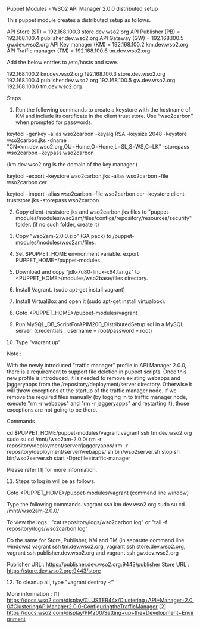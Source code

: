 Puppet Modules - WSO2 API Manager 2.0.0 distributed setup

This puppet module creates a distributed setup as follows.

API Store (ST) = 192.168.100.3	store.dev.wso2.org
API Publisher (PB) = 192.168.100.4	publisher.dev.wso2.org
API Gateway (GW) = 192.168.100.5	gw.dev.wso2.org
API Key manager (KM)  = 192.168.100.2	km.dev.wso2.org
API Traffic manager (TM) = 192.168.100.6 tm.dev.wso2.org

Add the below entries to /etc/hosts and save.

192.168.100.2	km.dev.wso2.org
192.168.100.3	store.dev.wso2.org
192.168.100.4	publisher.dev.wso2.org
192.168.100.5	gw.dev.wso2.org
192.168.100.6	tm.dev.wso2.org

Steps

1. Run the following commands to create a keystore with the hostname of KM and include its certificate in the client trust store. Use “wso2carbon” when prompted for passwords.

keytool -genkey -alias wso2carbon -keyalg RSA -keysize 2048 -keystore wso2carbon.jks -dname "CN=km.dev.wso2.org,OU=Home,O=Home,L=SL,S=WS,C=LK" -storepass wso2carbon -keypass wso2carbon

(km.dev.wso2.org is the domain of the key manager.)

keytool -export -keystore wso2carbon.jks -alias wso2carbon -file wso2carbon.cer

keytool -import -alias wso2carbon -file wso2carbon.cer -keystore client-truststore.jks -storepass wso2carbon

2. Copy client-truststore.jks and wso2carbon.jks files to "puppet-modules/modules/wso2am/files/configs/repository/resources/security" folder. (if no such folder, create it)

3. Copy "wso2am-2.0.0.zip" (GA pack) to /puppet-modules/modules/wso2am/files.

4. Set $PUPPET_HOME environment variable.
export PUPPET_HOME=<WhereThePuppetIsCheckedOut>/puppet-modules

5. Download and copy "jdk-7u80-linux-x64.tar.gz" to <PUPPET_HOME>/modules/wso2base/files directory.

6. Install Vagrant. (sudo apt-get install vagrant)

7. Install VirtualBox and open it (sudo apt-get install virtualbox).

8. Goto <PUPPET_HOME>/puppet-modules/vagrant

9. Run MySQL_DB_ScriptForAPIM200_DistributedSetup.sql in a MySQL server. (credentials : username = root/password = root)

10. Type "vagrant up".

Note :

With the newly introduced "traffic manager" profile in API Manager 2.0.0, there is a requirement to support file deletion in puppet scripts. Once this new profile is introduced, it is needed to remove existing webapps and jaggeryapps from the /repository/deployment/server directory. Otherwise it will throw exceptions at the startup of the traffic manager node.
If we remove the required files manually (by logging in to traffic manager node, execute "rm -r webapps" and "rm -r jaggeryapps" and restarting it), those exceptions are not going to be there.

Commands

cd $PUPPET_HOME/puppet-modules/vagrant
vagrant ssh tm.dev.wso2.org
sudo su
cd /mnt/<IP of the tm.dev.wso2.org>/wso2am-2.0.0/
rm -r repository/deployment/server/jaggeryapps/
rm -r repository/deployment/server/webapps/
sh bin/wso2server.sh stop
sh bin/wso2server.sh start -Dprofile=traffic-manager

Please refer [1] for more information.

11. Steps to log in will be as follows.

Goto <PUPPET_HOME>/puppet-modules/vagrant (command line window)

Type the following commands.
vagrant ssh km.dev.wso2.org
sudo su
cd /mnt/<IP of the km.dev.wso2.org>/wso2am-2.0.0/

To view the logs : "cat repository/logs/wso2carbon.log" or "tail -f repository/logs/wso2carbon.log"

Do the same for Store, Publisher, KM and TM (in separate command line windows)
vagrant ssh tm.dev.wso2.org, vagrant ssh store.dev.wso2.org, vagrant ssh publisher.dev.wso2.org and vagrant ssh gw.dev.wso2.org

Publisher URL : https://publisher.dev.wso2.org:9443/publisher
Store URL : https://store.dev.wso2.org:9443/store

12. To cleanup all, type "vagrant destroy -f"


More information :
[1] https://docs.wso2.com/display/CLUSTER44x/Clustering+API+Manager+2.0.0#ClusteringAPIManager2.0.0-ConfiguringtheTrafficManager
[2] https://docs.wso2.com/display/PM200/Setting+up+the+Development+Environment
